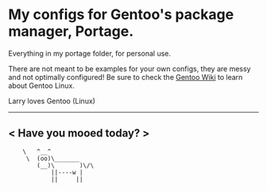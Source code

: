 # My configs for Gentoo's package manager, Portage.
Everything in my portage folder, for personal use.

There are not meant to be examples for your own configs, they are messy and not optimally configured! 
Be sure to check the [Gentoo Wiki](https://wiki.gentoo.org/wiki/Main_Page) to learn about Gentoo Linux.

 Larry loves Gentoo (Linux)

 _______________________
< Have you mooed today? >
 -----------------------
        \   ^__^
         \  (oo)\_______
            (__)\       )\/\
                ||----w |
                ||     ||
